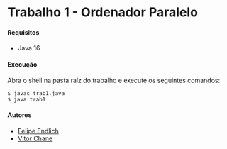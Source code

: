 # Trabalho 1 - Ordenador Paralelo

#### Requisitos

- Java 16

#### Execução


Abra o shell na pasta raíz do trabalho e execute os seguintes comandos:

``` 
$ javac trab1.java
$ java trab1
```

#### Autores
- <a href="https://github.com/endlichfelipe" target="_blank">Felipe Endlich</a>
- <a href="https://github.com/vitorchane" target="_blank">Vitor Chane</a>